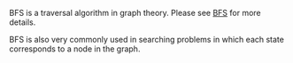 BFS is a traversal algorithm in graph theory. Please see [BFS](../graph/bfs.md) for more details.

BFS is also very commonly used in searching problems in which each state corresponds to a node in the graph.